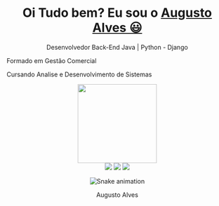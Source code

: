 <div>
  <h1 align="center">
    Oi Tudo bem? Eu sou o 
    <a href="https://www.linkedin.com/in/augusto-alves-87310556/">Augusto Alves 😃️</a>
  </h1>
  <p align="center">Desenvolvedor Back-End Java | Python - Django</p>
  <p>Formado em Gestão Comercial</p>
  <p>Cursando Analise e Desenvolvimento de Sistemas </p>
  
  
  <div align="center">
    <a href="https://github.com/augustojbe">
       <img height="180em" src="https://github-readme-stats.vercel.app/api?username=augustojbe&theme=transparent&show_icons=true"/>
  </div>

<div align="center">
  <a href="https://www.instagram.com/augustoalvesads/" target="_blank"><img src="https://img.shields.io/badge/-Instagram-%23E4405F?style=for-the-badge&logo=instagram&logoColor=white" target="_blank"></a>
  <a href="https://www.linkedin.com/in/augusto-alves-87310556//" target="_blank"><img src="https://img.shields.io/badge/-LinkedIn-%230077B5?style=for-the-badge&logo=linkedin&logoColor=white" target="_blank"></a> 
  <a href="mailto:augustojbe@gmail.com"><img src="https://img.shields.io/badge/-Gmail-%23333?style=for-the-badge&logo=gmail&logoColor=white" target="_blank"></a>
</div>

<div align="center">

  ![Snake animation](https://github.com/danielbped/danielbped/blob/output/github-contribution-grid-snake.svg)
  
</div>

<div align="center">
  <p>Augusto Alves</p>
</div>
